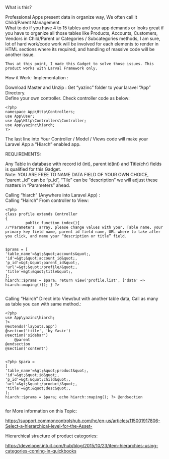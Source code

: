 <p>What is this?</p>
<p>Professional Apps present data in organize way, We often call it Child/Parent Management.<br>
What to do if you have 4 to 15 tables and your app demands or looks great if you have to organize all those tables like Products, Accounts, Customers, Vendors in Child/Parent or Categories / Subcategories methods, I am sure,  lot of hard work/code work  will be involved for each elements to render in HTML sections where its required, and handling of massive code will be another issue.</p>
<pre><code>Thus at this point, I made this Gadget to solve those issues. This product works with Larval Framework only.
</code></pre>
<p>How it Work- Implementation :</p>
<p>Download Master and Unzip : Get  “yazinc” folder to your laravel “App” Directory.<br>
Define your own controller.  Check controller code as below:</p>
<pre><code>&lt;?php
namespace App\Http\Controllers;
use App\User;
use App\Http\Controllers\Controller;
use App\yazinc\hiarch;      
?&gt;
</code></pre>
<p>The last line into Your Controller / Model / Views code will make your Laravel App a “Hiarch” enabled app.</p>
<p>REQUIREMENTS:</p>
<p>Any Table in database with record id (int), parent id(int) and Title(chr) fields is qualified for this Gadget.<br>
Note: YOU ARE FREE TO NAME DATA FIELD OF YOUR OWN CHOICE,  “parent _id” can be “p_id”, “Tile” can be “description” we will adjust these matters in “Parameters” ahead.</p>
<p>Calling “hiarch” (Anywhere into Laravel App) :<br>
Calling “Hairch” From controller to View:</p>
<pre><code>&lt;?php
class profile extends Controller
{
         public function index(){
//*Parameters  array, please change values with your, Table name, your primary key field name, parent id field name, URL where to take after you click, and name your “description or title” field.

$prams = [
        'table_name'=&gt;&quot;accounts&quot;,   
        'id'=&gt;&quot;account_id&quot;, 
        'p_id'=&gt;&quot;parent_id&quot;,    
        'url'=&gt;&quot;/profile/&quot;,
        'title'=&gt;&quot;title&quot;,
        ];
hiarch::$prams = $para;
return view('profile.list', ['data' =&gt; hiarch::maping()]);
}
?&gt;
</code></pre>
<p>Calling “Hairch” Direct into View/but with another table data, Call as many as table you can with same method.:</p>
<pre><code>&lt;?php 
use App\yazinc\hiarch;   
?&gt;
@extends('layouts.app')
@section('title', 'by Yasir')
@section('sidebar')
    @parent
@endsection
@section('content')

   &lt;?php 
$para = 
        [
        'table_name'=&gt;&quot;product&quot;,    
        'id'=&gt;&quot;id&quot;, 
        'p_id'=&gt;&quot;child&quot;,    
        'url'=&gt;&quot;/product/&quot;,
        'title'=&gt;&quot;desc&quot;,
        ];
        hiarch::$prams = $para;
            echo hiarch::maping();
   ?&gt;
@endsection
</code></pre>

for More information on this Topic:
 
https://support.commoncontrolshub.com/hc/en-us/articles/115001917806-Select-a-hierarchical-level-for-the-Asset-

Hierarchical structure of product categories:

https://developer.intuit.com/hub/blog/2015/10/23/item-hierarchies-using-categories-coming-in-quickbooks

